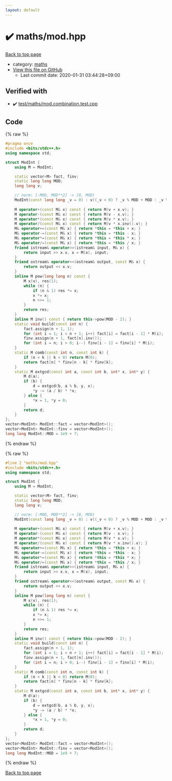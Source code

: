 ```yaml
---
layout: default
---
```


<!-- mathjax config similar to math.stackexchange -->
<script type="text/javascript" async
  src="https://cdnjs.cloudflare.com/ajax/libs/mathjax/2.7.5/MathJax.js?config=TeX-MML-AM_CHTML">
</script>
<script type="text/x-mathjax-config">
  MathJax.Hub.Config({
    TeX: { equationNumbers: { autoNumber: "AMS" }},
    tex2jax: {
      inlineMath: [ ['$','$'] ],
      processEscapes: true
    },
    "HTML-CSS": { matchFontHeight: false },
    displayAlign: "left",
    displayIndent: "2em"
  });
</script>

<script type="text/javascript" src="https://cdnjs.cloudflare.com/ajax/libs/jquery/3.4.1/jquery.min.js"></script>
<script src="https://cdn.jsdelivr.net/npm/jquery-balloon-js@1.1.2/jquery.balloon.min.js" integrity="sha256-ZEYs9VrgAeNuPvs15E39OsyOJaIkXEEt10fzxJ20+2I=" crossorigin="anonymous"></script>
<script type="text/javascript" src="../../assets/js/copy-button.js"></script>
<link rel="stylesheet" href="../../assets/css/copy-button.css" />


# :heavy_check_mark: maths/mod.hpp

<a href="../../index.html">Back to top page</a>

* category: <a href="../../index.html#d939e7a6b17e374c1e3db59b4df2ae97">maths</a>
* <a href="{{ site.github.repository_url }}/blob/master/maths/mod.hpp">View this file on GitHub</a>
    - Last commit date: 2020-01-31 03:44:28+09:00




## Verified with

* :heavy_check_mark: <a href="../../verify/test/maths/mod.combination.test.cpp.html">test/maths/mod.combination.test.cpp</a>


## Code

<a id="unbundled"></a>
{% raw %}
```cpp
#pragma once
#include <bits/stdc++.h>
using namespace std;

struct ModInt {
    using M = ModInt;

    static vector<M> fact, finv;
    static long long MOD;
    long long v;

    // norm: [-MOD, MOD**2] -> [0, MOD)
    ModInt(const long long _v = 0) : v((_v < 0) ? _v % MOD + MOD : _v % MOD) {}
    
    M operator+(const M& x) const { return M(v + x.v); }
    M operator-(const M& x) const { return M(v - x.v); }
    M operator*(const M& x) const { return M(v * x.v); }
    M operator/(const M& x) const { return M(v * x.inv().v); }
    M& operator+=(const M& x) { return *this = *this + x; }
    M& operator-=(const M& x) { return *this = *this - x; }
    M& operator*=(const M& x) { return *this = *this * x; }
    M& operator/=(const M& x) { return *this = *this / x; }
    friend istream& operator>>(istream& input, M& x) {
        return input >> x.v, x = M(x), input;
    }
    friend ostream& operator<<(ostream& output, const M& x) {
        return output << x.v;
    }
    inline M pow(long long n) const {
        M x(v), res(1);
        while (n) {
            if (n & 1) res *= x;
            x *= x;
            n >>= 1;
        }
        return res;
    }
    inline M inv() const { return this->pow(MOD - 2); }
    static void build(const int n) {
        fact.assign(n + 1, 1);
        for (int i = 1; i < n + 1; i++) fact[i] = fact[i - 1] * M(i);
        finv.assign(n + 1, fact[n].inv());
        for (int i = n; i > 0; i--) finv[i - 1] = finv[i] * M(i);
    }
    static M comb(const int n, const int k) {
        if (n < k || k < 0) return M(0);
        return fact[n] * finv[n - k] * finv[k];
    }
    static M extgcd(const int a, const int b, int* x, int* y) {
        M d(a);
        if (b) {
            d = extgcd(b, a % b, y, x);
            *y -= (a / b) * *x;
        } else {
            *x = 1, *y = 0;
        }
        return d;
    }
};
vector<ModInt> ModInt::fact = vector<ModInt>();
vector<ModInt> ModInt::finv = vector<ModInt>();
long long ModInt::MOD = 1e9 + 7;
```
{% endraw %}

<a id="bundled"></a>
{% raw %}
```cpp
#line 2 "maths/mod.hpp"
#include <bits/stdc++.h>
using namespace std;

struct ModInt {
    using M = ModInt;

    static vector<M> fact, finv;
    static long long MOD;
    long long v;

    // norm: [-MOD, MOD**2] -> [0, MOD)
    ModInt(const long long _v = 0) : v((_v < 0) ? _v % MOD + MOD : _v % MOD) {}
    
    M operator+(const M& x) const { return M(v + x.v); }
    M operator-(const M& x) const { return M(v - x.v); }
    M operator*(const M& x) const { return M(v * x.v); }
    M operator/(const M& x) const { return M(v * x.inv().v); }
    M& operator+=(const M& x) { return *this = *this + x; }
    M& operator-=(const M& x) { return *this = *this - x; }
    M& operator*=(const M& x) { return *this = *this * x; }
    M& operator/=(const M& x) { return *this = *this / x; }
    friend istream& operator>>(istream& input, M& x) {
        return input >> x.v, x = M(x), input;
    }
    friend ostream& operator<<(ostream& output, const M& x) {
        return output << x.v;
    }
    inline M pow(long long n) const {
        M x(v), res(1);
        while (n) {
            if (n & 1) res *= x;
            x *= x;
            n >>= 1;
        }
        return res;
    }
    inline M inv() const { return this->pow(MOD - 2); }
    static void build(const int n) {
        fact.assign(n + 1, 1);
        for (int i = 1; i < n + 1; i++) fact[i] = fact[i - 1] * M(i);
        finv.assign(n + 1, fact[n].inv());
        for (int i = n; i > 0; i--) finv[i - 1] = finv[i] * M(i);
    }
    static M comb(const int n, const int k) {
        if (n < k || k < 0) return M(0);
        return fact[n] * finv[n - k] * finv[k];
    }
    static M extgcd(const int a, const int b, int* x, int* y) {
        M d(a);
        if (b) {
            d = extgcd(b, a % b, y, x);
            *y -= (a / b) * *x;
        } else {
            *x = 1, *y = 0;
        }
        return d;
    }
};
vector<ModInt> ModInt::fact = vector<ModInt>();
vector<ModInt> ModInt::finv = vector<ModInt>();
long long ModInt::MOD = 1e9 + 7;

```
{% endraw %}

<a href="../../index.html">Back to top page</a>


